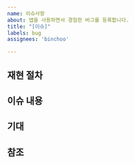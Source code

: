 ```yaml
---
name: 이슈사항
about: 앱을 사용하면서 경험한 버그를 등록합니다.
title: "[이슈]"
labels: bug
assignees: 'binchoo'

---
```

## 재현 절차

## 이슈 내용

## 기대 

## 참조
